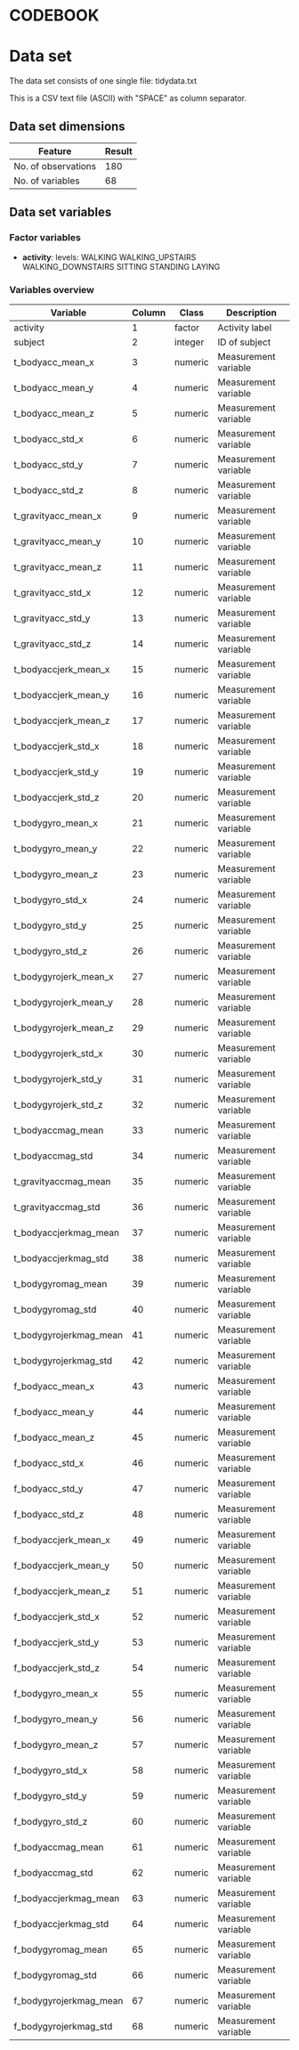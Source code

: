 # CODEBOOK

# Data set

The data set consists of one single file: tidydata.txt

This is a CSV text file (ASCII) with "SPACE" as column separator.

## Data set dimensions

| Feature | Result |
|---|---|
|No. of observations|180|
|No. of variables|68| 

## Data set variables

### Factor variables

* **activity**: levels: WALKING WALKING_UPSTAIRS WALKING_DOWNSTAIRS SITTING STANDING LAYING

### Variables overview 

|  Variable | Column  | Class  | Description  |
|---|---|---|---|
|activity|1|factor|Activity label|
|subject|2|integer|ID of subject|
|t_bodyacc_mean_x|3|numeric|Measurement variable|
|t_bodyacc_mean_y|4|numeric|Measurement variable|
|t_bodyacc_mean_z|5|numeric|Measurement variable|
|t_bodyacc_std_x|6|numeric|Measurement variable|
|t_bodyacc_std_y|7|numeric|Measurement variable|
|t_bodyacc_std_z|8|numeric|Measurement variable|
|t_gravityacc_mean_x|9|numeric|Measurement variable|
|t_gravityacc_mean_y|10|numeric|Measurement variable|
|t_gravityacc_mean_z|11|numeric|Measurement variable|
|t_gravityacc_std_x|12|numeric|Measurement variable|
|t_gravityacc_std_y|13|numeric|Measurement variable|
|t_gravityacc_std_z|14|numeric|Measurement variable|
|t_bodyaccjerk_mean_x|15|numeric|Measurement variable|
|t_bodyaccjerk_mean_y|16|numeric|Measurement variable|
|t_bodyaccjerk_mean_z|17|numeric|Measurement variable|
|t_bodyaccjerk_std_x|18|numeric|Measurement variable|
|t_bodyaccjerk_std_y|19|numeric|Measurement variable|
|t_bodyaccjerk_std_z|20|numeric|Measurement variable|
|t_bodygyro_mean_x|21|numeric|Measurement variable|
|t_bodygyro_mean_y|22|numeric|Measurement variable|
|t_bodygyro_mean_z|23|numeric|Measurement variable|
|t_bodygyro_std_x|24|numeric|Measurement variable|
|t_bodygyro_std_y|25|numeric|Measurement variable|
|t_bodygyro_std_z|26|numeric|Measurement variable|
|t_bodygyrojerk_mean_x|27|numeric|Measurement variable|
|t_bodygyrojerk_mean_y|28|numeric|Measurement variable|
|t_bodygyrojerk_mean_z|29|numeric|Measurement variable|
|t_bodygyrojerk_std_x|30|numeric|Measurement variable|
|t_bodygyrojerk_std_y|31|numeric|Measurement variable|
|t_bodygyrojerk_std_z|32|numeric|Measurement variable|
|t_bodyaccmag_mean|33|numeric|Measurement variable|
|t_bodyaccmag_std|34|numeric|Measurement variable|
|t_gravityaccmag_mean|35|numeric|Measurement variable|
|t_gravityaccmag_std|36|numeric|Measurement variable|
|t_bodyaccjerkmag_mean|37|numeric|Measurement variable|
|t_bodyaccjerkmag_std|38|numeric|Measurement variable|
|t_bodygyromag_mean|39|numeric|Measurement variable|
|t_bodygyromag_std|40|numeric|Measurement variable|
|t_bodygyrojerkmag_mean|41|numeric|Measurement variable|
|t_bodygyrojerkmag_std|42|numeric|Measurement variable|
|f_bodyacc_mean_x|43|numeric|Measurement variable|
|f_bodyacc_mean_y|44|numeric|Measurement variable|
|f_bodyacc_mean_z|45|numeric|Measurement variable|
|f_bodyacc_std_x|46|numeric|Measurement variable|
|f_bodyacc_std_y|47|numeric|Measurement variable|
|f_bodyacc_std_z|48|numeric|Measurement variable|
|f_bodyaccjerk_mean_x|49|numeric|Measurement variable|
|f_bodyaccjerk_mean_y|50|numeric|Measurement variable|
|f_bodyaccjerk_mean_z|51|numeric|Measurement variable|
|f_bodyaccjerk_std_x|52|numeric|Measurement variable|
|f_bodyaccjerk_std_y|53|numeric|Measurement variable|
|f_bodyaccjerk_std_z|54|numeric|Measurement variable|
|f_bodygyro_mean_x|55|numeric|Measurement variable|
|f_bodygyro_mean_y|56|numeric|Measurement variable|
|f_bodygyro_mean_z|57|numeric|Measurement variable|
|f_bodygyro_std_x|58|numeric|Measurement variable|
|f_bodygyro_std_y|59|numeric|Measurement variable|
|f_bodygyro_std_z|60|numeric|Measurement variable|
|f_bodyaccmag_mean|61|numeric|Measurement variable|
|f_bodyaccmag_std|62|numeric|Measurement variable|
|f_bodyaccjerkmag_mean|63|numeric|Measurement variable|
|f_bodyaccjerkmag_std|64|numeric|Measurement variable|
|f_bodygyromag_mean|65|numeric|Measurement variable|
|f_bodygyromag_std|66|numeric|Measurement variable|
|f_bodygyrojerkmag_mean|67|numeric|Measurement variable|
|f_bodygyrojerkmag_std|68|numeric|Measurement variable|

